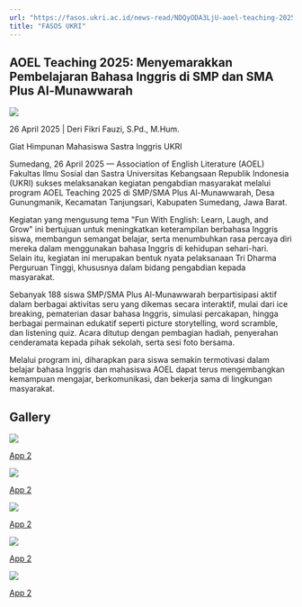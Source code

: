 ```yaml
---
url: "https://fasos.ukri.ac.id/news-read/NDQyODA3LjU-aoel-teaching-2025-menyemarakkan-pembelajaran-bahasa-inggris-di-smp-dan-sma-plus-al-munawwarah"
title: "FASOS UKRI"
---
```


## AOEL Teaching 2025: Menyemarakkan Pembelajaran Bahasa Inggris di SMP dan SMA Plus Al-Munawwarah

![](https://fasos.ukri.ac.id/storage/upload/file/berita/thumbnail/file_1745904983_thumbnail.jpg)

26 April 2025
\| Deri Fikri Fauzi, S.Pd., M.Hum.

Giat Himpunan Mahasiswa Sastra Inggris UKRI



Sumedang, 26 April 2025 — Association of English Literature (AOEL) Fakultas Ilmu Sosial dan Sastra Universitas Kebangsaan Republik Indonesia (UKRI) sukses melaksanakan kegiatan pengabdian masyarakat melalui program AOEL Teaching 2025 di SMP/SMA Plus Al-Munawwarah, Desa Gunungmanik, Kecamatan Tanjungsari, Kabupaten Sumedang, Jawa Barat.

Kegiatan yang mengusung tema "Fun With English: Learn, Laugh, and Grow" ini bertujuan untuk meningkatkan keterampilan berbahasa Inggris siswa, membangun semangat belajar, serta menumbuhkan rasa percaya diri mereka dalam menggunakan bahasa Inggris di kehidupan sehari-hari. Selain itu, kegiatan ini merupakan bentuk nyata pelaksanaan Tri Dharma Perguruan Tinggi, khususnya dalam bidang pengabdian kepada masyarakat.

Sebanyak 188 siswa SMP/SMA Plus Al-Munawwarah berpartisipasi aktif dalam berbagai aktivitas seru yang dikemas secara interaktif, mulai dari ice breaking, pematerian dasar bahasa Inggris, simulasi percakapan, hingga berbagai permainan edukatif seperti picture storytelling, word scramble, dan listening quiz. Acara ditutup dengan pembagian hadiah, penyerahan cenderamata kepada pihak sekolah, serta sesi foto bersama.

Melalui program ini, diharapkan para siswa semakin termotivasi dalam belajar bahasa Inggris dan mahasiswa AOEL dapat terus mengembangkan kemampuan mengajar, berkomunikasi, dan bekerja sama di lingkungan masyarakat.

## Gallery

![](https://fasos.ukri.ac.id/storage/upload/file/berita/gallery/berita_1745905016_1_Gallery.jpg)

[App 2](https://fasos.ukri.ac.id/storage/upload/file/berita/gallery/berita_1745905016_1_Gallery.jpg "App 2")

![](https://fasos.ukri.ac.id/storage/upload/file/berita/gallery/berita_1745905016_2_Gallery.jpg)

[App 2](https://fasos.ukri.ac.id/storage/upload/file/berita/gallery/berita_1745905016_2_Gallery.jpg "App 2")

![](https://fasos.ukri.ac.id/storage/upload/file/berita/gallery/berita_1745905016_3_Gallery.jpg)

[App 2](https://fasos.ukri.ac.id/storage/upload/file/berita/gallery/berita_1745905016_3_Gallery.jpg "App 2")

![](https://fasos.ukri.ac.id/storage/upload/file/berita/gallery/berita_1745905016_4_Gallery.jpg)

[App 2](https://fasos.ukri.ac.id/storage/upload/file/berita/gallery/berita_1745905016_4_Gallery.jpg "App 2")

![](https://fasos.ukri.ac.id/storage/upload/file/berita/gallery/berita_1745905016_5_Gallery.jpg)

[App 2](https://fasos.ukri.ac.id/storage/upload/file/berita/gallery/berita_1745905016_5_Gallery.jpg "App 2")